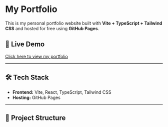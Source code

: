 
# My Portfolio

This is my personal portfolio website built with **Vite + TypeScript + Tailwind CSS** and hosted for free using **GitHub Pages**.

## 🚀 Live Demo
[Click here to view my portfolio](https://<your-github-username>.github.io/<your-repo-name>/)

---

## 🛠 Tech Stack
- **Frontend:** Vite, React, TypeScript, Tailwind CSS
- **Hosting:** GitHub Pages

---

## 📂 Project Structure

